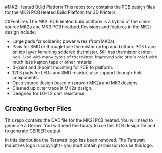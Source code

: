 #MK2i Heated Build Platform
This repository contains the PCB design files for the MK2i PCB Heated Build Platform for 3D Printers.

##Features
The MK2i PCB heated build platform is a hybrid of the open-source MK2a and MK3 PCB heatbed.  Revisions and features in the MK2i design include:
* Large pads for soldering power wires (from MK2a).
* Pads for SMD or through-hole thermistor on top and bottom.  PCB trace on top layer for wiring soldered thermistor.  Still has thermistor center-hole.  Use with many types of thermistor.  Improved wire strain relief with much less kapton tape or other material.
* 4-point and 3-point mounting for PCB to platform.
* 1206 pads for LEDs and SMD resistor; also support through-hole components.
* Open source design based on proven MK2a and MK3 designs.
* Cleaned up outer trace in MK2a design.
* Designed for 1.0-1.2 ohm resistance.

Creating Gerber Files
-----
This repo contains the CAD file for the MK2i PCB heated.  You will need to generate a Gerber.  You will need the library to use this PCB design file and to generate GERBER output.

In this distribution the Terawatt logo has been removed.  The Terawatt Industries logo is copyright - you must obtain permission to use this logo.